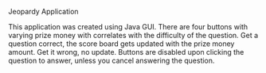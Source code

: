 Jeopardy Application

This application was created using Java GUI.
There are four buttons with varying prize money with correlates with the difficulty of the question.
Get a question correct, the score board gets updated with the prize money amount. Get it wrong, no update.
Buttons are disabled upon clicking the question to answer, unless you cancel answering the question.